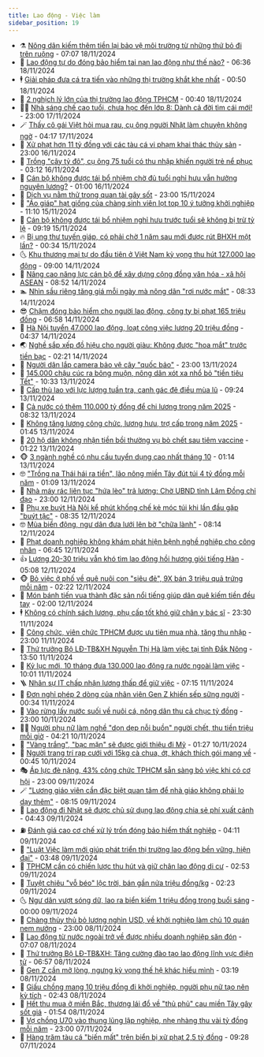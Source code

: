 ```yaml
---
title: Lao động - Việc làm
sidebar_position: 19
---
```


<!-- dantri-lao-dong-viec-lam:START -->
- ⚗️ [Nông dân kiếm thêm tiền lại bảo vệ môi trường từ những thứ bỏ đi trên ruộng](https://dantri.com.vn/lao-dong-viec-lam/nong-dan-kiem-them-tien-lai-bao-ve-moi-truong-tu-nhung-thu-bo-di-tren-ruong-20241118000031863.htm) - 07:07 18/11/2024
- 🙉 [Lao động tự do đóng bảo hiểm tai nạn lao động như thế nào?](https://dantri.com.vn/lao-dong-viec-lam/lao-dong-tu-do-dong-bao-hiem-tai-nan-lao-dong-nhu-the-nao-20241118123947700.htm) - 06:36 18/11/2024
- 🕴 [Giải pháp đưa cá tra tiến vào những thị trường khắt khe nhất](https://dantri.com.vn/lao-dong-viec-lam/giai-phap-dua-ca-tra-tien-vao-nhung-thi-truong-khat-khe-nhat-20241117202311096.htm) - 00:50 18/11/2024
- 🧐 [2 nghịch lý lớn của thị trường lao động TPHCM](https://dantri.com.vn/lao-dong-viec-lam/2-nghich-ly-lon-cua-thi-truong-lao-dong-tphcm-20241117061105324.htm) - 00:40 18/11/2024
- 🧑‍💻 [Nhà sáng chế cao tuổi, chưa học đến lớp 8: Dành cả đời tìm cái mới!](https://dantri.com.vn/lao-dong-viec-lam/nha-sang-che-cao-tuoi-chua-hoc-den-lop-8-danh-ca-doi-tim-cai-moi-20241031152649606.htm) - 23:00 17/11/2024
- 🪄 [Thấy cô gái Việt hỏi mua rau, cụ ông người Nhật làm chuyện không ngờ](https://dantri.com.vn/lao-dong-viec-lam/thay-co-gai-viet-hoi-mua-rau-cu-ong-nguoi-nhat-lam-chuyen-khong-ngo-20241117100357691.htm) - 04:17 17/11/2024
- 🦣 [Xử phạt hơn 11 tỷ đồng với các tàu cá vi phạm khai thác thủy sản](https://dantri.com.vn/lao-dong-viec-lam/xu-phat-hon-11-ty-dong-voi-cac-tau-ca-vi-pham-khai-thac-thuy-san-20241115063439118.htm) - 23:00 16/11/2024
- 🎡 [Trồng &quot;cây tỷ đô&quot;, cụ ông 75 tuổi có thu nhập khiến người trẻ nể phục](https://dantri.com.vn/lao-dong-viec-lam/trong-cay-ty-do-cu-ong-75-tuoi-co-thu-nhap-khien-nguoi-tre-ne-phuc-20241115171753836.htm) - 03:12 16/11/2024
- 🦍 [Cán bộ không được tái bổ nhiệm chờ đủ tuổi nghỉ hưu vẫn hưởng nguyên lương?](https://dantri.com.vn/lao-dong-viec-lam/can-bo-khong-duoc-tai-bo-nhiem-cho-du-tuoi-nghi-huu-van-huong-nguyen-luong-20241115203849485.htm) - 01:00 16/11/2024
- 🫶 [Dịch vụ nằm thử trong quan tài gây sốt](https://dantri.com.vn/lao-dong-viec-lam/dich-vu-nam-thu-trong-quan-tai-gay-sot-20241115173458751.htm) - 23:00 15/11/2024
- 🥸 [&quot;Áo giáp&quot; hạt giống của chàng sinh viên lọt top 10 ý tưởng khởi nghiệp](https://dantri.com.vn/lao-dong-viec-lam/ao-giap-hat-giong-cua-chang-sinh-vien-lot-top-10-y-tuong-khoi-nghiep-20241115175504720.htm) - 11:10 15/11/2024
- 🎡 [Cán bộ không được tái bổ nhiệm nghỉ hưu trước tuổi sẽ không bị trừ tỷ lệ](https://dantri.com.vn/lao-dong-viec-lam/can-bo-khong-duoc-tai-bo-nhiem-nghi-huu-truoc-tuoi-se-khong-bi-tru-ty-le-20241115160844978.htm) - 09:19 15/11/2024
- 🔥 [Bị ung thư tuyến giáp, có phải chờ 1 năm sau mới được rút BHXH một lần?](https://dantri.com.vn/an-sinh/bi-ung-thu-tuyen-giap-co-phai-cho-1-nam-sau-moi-duoc-rut-bhxh-mot-lan-20241112144857544.htm) - 00:34 15/11/2024
- 🌜 [Khu thương mại tự do đầu tiên ở Việt Nam kỳ vọng thu hút 127.000 lao động](https://dantri.com.vn/lao-dong-viec-lam/khu-thuong-mai-tu-do-dau-tien-o-viet-nam-ky-vong-thu-hut-127000-lao-dong-20241114135144175.htm) - 09:00 14/11/2024
- 🤭 [Nâng cao năng lực cán bộ để xây dựng cộng đồng văn hóa - xã hội ASEAN](https://dantri.com.vn/lao-dong-viec-lam/nang-cao-nang-luc-can-bo-de-xay-dung-cong-dong-van-hoa-xa-hoi-asean-20241114152210886.htm) - 08:52 14/11/2024
- 🏊 [Nhìn sầu riêng tăng giá mỗi ngày mà nông dân &quot;rơi nước mắt&quot;](https://dantri.com.vn/lao-dong-viec-lam/nhin-sau-rieng-tang-gia-moi-ngay-ma-nong-dan-roi-nuoc-mat-20241114143351530.htm) - 08:33 14/11/2024
- 😎 [Chậm đóng bảo hiểm cho người lao động, công ty bị phạt 165 triệu đồng](https://dantri.com.vn/lao-dong-viec-lam/cham-dong-bao-hiem-cho-nguoi-lao-dong-cong-ty-bi-phat-165-trieu-dong-20241114133722952.htm) - 06:58 14/11/2024
- 🤖 [Hà Nội tuyển 47.000 lao động, loạt công việc lương 20 triệu đồng](https://dantri.com.vn/lao-dong-viec-lam/ha-noi-tuyen-47000-lao-dong-loat-cong-viec-luong-20-trieu-dong-20241114110619371.htm) - 04:37 14/11/2024
- 🌏 [Nghề sắp xếp đồ hiệu cho người giàu: Không được &quot;hoa mắt&quot; trước tiền bạc](https://dantri.com.vn/lao-dong-viec-lam/nghe-sap-xep-do-hieu-cho-nguoi-giau-khong-duoc-hoa-mat-truoc-tien-bac-20241112121917752.htm) - 02:21 14/11/2024
- 🦏 [Người dân lắp camera bảo vệ cây &quot;quốc bảo&quot;](https://dantri.com.vn/lao-dong-viec-lam/nguoi-dan-lap-camera-bao-ve-cay-quoc-bao-20241113174810728.htm) - 23:00 13/11/2024
- 🤔 [145.000 chậu cúc ra bông muộn, nông dân xót xa nhổ bỏ &quot;tiền tiêu Tết&quot;](https://dantri.com.vn/lao-dong-viec-lam/145000-chau-cuc-ra-bong-muon-nong-dan-xot-xa-nho-bo-tien-tieu-tet-20241113144357086.htm) - 10:33 13/11/2024
- 🌮 [Cấp thù lao với lực lượng tuần tra, canh gác đê điều mùa lũ](https://dantri.com.vn/lao-dong-viec-lam/cap-thu-lao-voi-luc-luong-tuan-tra-canh-gac-de-dieu-mua-lu-20241113125250584.htm) - 09:24 13/11/2024
- 💪 [Cả nước có thêm 110.000 tỷ đồng để chi lương trong năm 2025](https://dantri.com.vn/lao-dong-viec-lam/ca-nuoc-co-them-110000-ty-dong-de-chi-luong-trong-nam-2025-20241113150611300.htm) - 08:32 13/11/2024
- 💪 [Không tăng lương công chức, lương hưu, trợ cấp trong năm 2025](https://dantri.com.vn/lao-dong-viec-lam/khong-tang-luong-cong-chuc-luong-huu-tro-cap-trong-nam-2025-20241113083640600.htm) - 01:45 13/11/2024
- 🦒 [20 hộ dân không nhận tiền bồi thường vụ bò chết sau tiêm vaccine](https://dantri.com.vn/lao-dong-viec-lam/20-ho-dan-khong-nhan-tien-boi-thuong-vu-bo-chet-sau-tiem-vaccine-20241112182110916.htm) - 01:22 13/11/2024
- 🐵 [3 ngành nghề có nhu cầu tuyển dụng cao nhất tháng 10](https://dantri.com.vn/lao-dong-viec-lam/3-nganh-nghe-co-nhu-cau-tuyen-dung-cao-nhat-thang-10-20241111115741855.htm) - 01:14 13/11/2024
- 🤓 [&quot;Trồng na Thái hái ra tiền&quot;, lão nông miền Tây đút túi 4 tỷ đồng mỗi năm](https://dantri.com.vn/lao-dong-viec-lam/trong-na-thai-hai-ra-tien-lao-nong-mien-tay-dut-tui-4-ty-dong-moi-nam-20241113003918107.htm) - 01:09 13/11/2024
- 🧐 [Nhà máy rác liên tục &quot;hứa lèo&quot; trả lương: Chờ UBND tỉnh Lâm Đồng chỉ đạo](https://dantri.com.vn/lao-dong-viec-lam/nha-may-rac-lien-tuc-hua-leo-tra-luong-cho-ubnd-tinh-lam-dong-chi-dao-20241112172244483.htm) - 23:00 12/11/2024
- 💪 [Phụ xe buýt Hà Nội kể phút khống chế kẻ móc túi khi lần đầu gặp &quot;buýt tặc&quot;](https://dantri.com.vn/lao-dong-viec-lam/phu-xe-buyt-ha-noi-ke-phut-khong-che-ke-moc-tui-khi-lan-dau-gap-buyt-tac-20241112142146032.htm) - 08:35 12/11/2024
- 🤓 [Mùa biển động, ngư dân đưa lưới lên bờ &quot;chữa lành&quot;](https://dantri.com.vn/lao-dong-viec-lam/mua-bien-dong-ngu-dan-dua-luoi-len-bo-chua-lanh-20241112144340693.htm) - 08:14 12/11/2024
- 💯 [Phạt doanh nghiệp không khám phát hiện bệnh nghề nghiệp cho công nhân](https://dantri.com.vn/lao-dong-viec-lam/phat-doanh-nghiep-khong-kham-phat-hien-benh-nghe-nghiep-cho-cong-nhan-20241112131324461.htm) - 06:45 12/11/2024
- 👍 [Lương 20-30 triệu vẫn khó tìm lao động hồi hương giỏi tiếng Hàn](https://dantri.com.vn/lao-dong-viec-lam/luong-20-30-trieu-van-kho-tim-lao-dong-hoi-huong-gioi-tieng-han-20241112115415634.htm) - 05:08 12/11/2024
- 🐵 [Bỏ việc ở phố về quê nuôi con &quot;siêu đẻ&quot;, 9X bán 3 triệu quả trứng mỗi năm](https://dantri.com.vn/lao-dong-viec-lam/bo-viec-o-pho-ve-que-nuoi-con-sieu-de-9x-ban-3-trieu-qua-trung-moi-nam-20241112063600132.htm) - 02:22 12/11/2024
- 💂 [Món bánh tiến vua thành đặc sản nổi tiếng giúp dân quê kiếm tiền đều tay](https://dantri.com.vn/lao-dong-viec-lam/mon-banh-tien-vua-thanh-dac-san-noi-tieng-giup-dan-que-kiem-tien-deu-tay-20241111163159227.htm) - 02:00 12/11/2024
- 🕴 [Không có chính sách lương, phụ cấp tốt khó giữ chân y bác sĩ](https://dantri.com.vn/lao-dong-viec-lam/khong-co-chinh-sach-luong-phu-cap-tot-kho-giu-chan-y-bac-si-20241111205007260.htm) - 23:30 11/11/2024
- 👀 [Công chức, viên chức TPHCM được ưu tiên mua nhà, tăng thu nhập](https://dantri.com.vn/lao-dong-viec-lam/cong-chuc-vien-chuc-tphcm-duoc-uu-tien-mua-nha-tang-thu-nhap-20241111004902867.htm) - 23:00 11/11/2024
- 🦄 [Thứ trưởng Bộ LĐ-TB&amp;XH Nguyễn Thị Hà làm việc tại tỉnh Đắk Nông](https://dantri.com.vn/lao-dong-viec-lam/thu-truong-bo-ld-tbxh-nguyen-thi-ha-lam-viec-tai-tinh-dak-nong-20241111173457374.htm) - 13:50 11/11/2024
- 🔭 [Kỷ lục mới, 10 tháng đưa 130.000 lao động ra nước ngoài làm việc](https://dantri.com.vn/lao-dong-viec-lam/ky-luc-moi-10-thang-dua-130000-lao-dong-ra-nuoc-ngoai-lam-viec-20241111165315055.htm) - 10:01 11/11/2024
- 🪜 [Nhân sự IT chấp nhận lương thấp để giữ việc](https://dantri.com.vn/lao-dong-viec-lam/nhan-su-it-chap-nhan-luong-thap-de-giu-viec-20241111140156948.htm) - 07:15 11/11/2024
- 🌊 [Đơn nghỉ phép 2 dòng của nhân viên Gen Z khiến sếp sững người](https://dantri.com.vn/lao-dong-viec-lam/don-nghi-phep-2-dong-cua-nhan-vien-gen-z-khien-sep-sung-nguoi-20241110152543915.htm) - 00:34 11/11/2024
- 💯 [Vào rừng lấy nước suối về nuôi cá, nông dân thu cả chục tỷ đồng](https://dantri.com.vn/lao-dong-viec-lam/vao-rung-lay-nuoc-suoi-ve-nuoi-ca-nong-dan-thu-ca-chuc-ty-dong-20241108152143911.htm) - 23:00 10/11/2024
- 👨‍🏫 [Người phụ nữ làm nghề &quot;dọn dẹp nỗi buồn&quot; người chết, thu tiền triệu mỗi giờ](https://dantri.com.vn/lao-dong-viec-lam/nguoi-phu-nu-lam-nghe-don-dep-noi-buon-nguoi-chet-thu-tien-trieu-moi-gio-20241109153747961.htm) - 04:21 10/11/2024
- 🙉 [&quot;Vàng trắng&quot;, &quot;bạc mặn&quot; sẽ được giới thiệu đi Mỹ](https://dantri.com.vn/lao-dong-viec-lam/vang-trang-bac-man-se-duoc-gioi-thieu-di-my-20241109155207446.htm) - 01:27 10/11/2024
- 🦄 [Người trang trí rạp cưới với 15kg cà chua, ớt, khách thích gói mang về](https://dantri.com.vn/lao-dong-viec-lam/nguoi-trang-tri-rap-cuoi-voi-15kg-ca-chua-ot-khach-thich-goi-mang-ve-20241109200138092.htm) - 00:45 10/11/2024
- 🎭 [Áp lực đè nặng, 43% công chức TPHCM sẵn sàng bỏ việc khi có cơ hội](https://dantri.com.vn/lao-dong-viec-lam/ap-luc-de-nang-43-cong-chuc-tphcm-san-sang-bo-viec-khi-co-co-hoi-20241109151009774.htm) - 23:00 09/11/2024
- 🪄 [&quot;Lương giáo viên cần đặc biệt quan tâm để nhà giáo không phải lo dạy thêm&quot;](https://dantri.com.vn/lao-dong-viec-lam/luong-giao-vien-can-dac-biet-quan-tam-de-nha-giao-khong-phai-lo-day-them-20241109140550300.htm) - 08:15 09/11/2024
- 🌁 [Lao động đi Nhật sẽ được chủ sử dụng lao động chia sẻ phí xuất cảnh](https://dantri.com.vn/lao-dong-viec-lam/lao-dong-di-nhat-se-duoc-chu-su-dung-lao-dong-chia-se-phi-xuat-canh-20241109100743540.htm) - 04:43 09/11/2024
- ⛽️ [Đánh giá cao cơ chế xử lý trốn đóng bảo hiểm thất nghiệp](https://dantri.com.vn/lao-dong-viec-lam/danh-gia-cao-co-che-xu-ly-tron-dong-bao-hiem-that-nghiep-20241109101516122.htm) - 04:11 09/11/2024
- 🤩 [&quot;Luật Việc làm mới giúp phát triển thị trường lao động bền vững, hiện đại&quot;](https://dantri.com.vn/lao-dong-viec-lam/luat-viec-lam-moi-giup-phat-trien-thi-truong-lao-dong-ben-vung-hien-dai-20241109093756456.htm) - 03:48 09/11/2024
- 🌝 [TPHCM cần có chiến lược thu hút và giữ chân lao động di cư](https://dantri.com.vn/lao-dong-viec-lam/tphcm-can-co-chien-luoc-thu-hut-va-giu-chan-lao-dong-di-cu-20241108151946898.htm) - 02:53 09/11/2024
- 🤗 [Tuyệt chiêu &quot;vỗ béo&quot; lộc trời, bán gần nửa triệu đồng/kg](https://dantri.com.vn/lao-dong-viec-lam/tuyet-chieu-vo-beo-loc-troi-ban-gan-nua-trieu-dongkg-20241107170442337.htm) - 02:23 09/11/2024
- 🌜 [Ngư dân vượt sóng dữ, lao ra biển kiếm 1 triệu đồng trong buổi sáng](https://dantri.com.vn/lao-dong-viec-lam/ngu-dan-vuot-song-du-lao-ra-bien-kiem-1-trieu-dong-trong-buoi-sang-20241108121622154.htm) - 00:00 09/11/2024
- 👀 [Chàng thủy thủ bỏ lương nghìn USD, về khởi nghiệp làm chủ 10 quán nem nướng](https://dantri.com.vn/lao-dong-viec-lam/chang-thuy-thu-bo-luong-nghin-usd-ve-khoi-nghiep-lam-chu-10-quan-nem-nuong-20241108165947964.htm) - 23:00 08/11/2024
- 🫣 [Lao động từ nước ngoài trở về được nhiều doanh nghiệp săn đón](https://dantri.com.vn/lao-dong-viec-lam/lao-dong-tu-nuoc-ngoai-tro-ve-duoc-nhieu-doanh-nghiep-san-don-20241108134617015.htm) - 07:07 08/11/2024
- 🧠 [Thứ trưởng Bộ LĐ-TB&amp;XH: Tăng cường đào tạo lao động lĩnh vực điện tử](https://dantri.com.vn/lao-dong-viec-lam/thu-truong-bo-ld-tbxh-tang-cuong-dao-tao-lao-dong-linh-vuc-dien-tu-20241108131002645.htm) - 06:57 08/11/2024
- 🎊 [Gen Z cần mở lòng, ngưng kỳ vọng thế hệ khác hiểu mình](https://dantri.com.vn/lao-dong-viec-lam/gen-z-can-mo-long-ngung-ky-vong-the-he-khac-hieu-minh-20241107170027664.htm) - 03:19 08/11/2024
- 🧰 [Giấu chồng mang 10 triệu đồng đi khởi nghiệp, người phụ nữ tạo nên kỳ tích](https://dantri.com.vn/lao-dong-viec-lam/giau-chong-mang-10-trieu-dong-di-khoi-nghiep-nguoi-phu-nu-tao-nen-ky-tich-20241108075510527.htm) - 02:43 08/11/2024
- 🐘 [Hết thu mua ở miền Bắc, thương lái đổ về &quot;thủ phủ&quot; cau miền Tây gây sốt giá](https://dantri.com.vn/lao-dong-viec-lam/het-thu-mua-o-mien-bac-thuong-lai-do-ve-thu-phu-cau-mien-tay-gay-sot-gia-20241105163459917.htm) - 01:54 08/11/2024
- 🥳 [Vợ chồng U70 vào thung lũng lập nghiệp, nhẹ nhàng thu vài tỷ đồng mỗi năm](https://dantri.com.vn/lao-dong-viec-lam/vo-chong-u70-vao-thung-lung-lap-nghiep-nhe-nhang-thu-vai-ty-dong-moi-nam-20241107120845089.htm) - 23:00 07/11/2024
- 🐎 [Hàng trăm tàu cá &quot;biến mất&quot; trên biển bị xử phạt 2,5 tỷ đồng](https://dantri.com.vn/lao-dong-viec-lam/hang-tram-tau-ca-bien-mat-tren-bien-bi-xu-phat-25-ty-dong-20241107153759396.htm) - 09:28 07/11/2024<!-- dantri-lao-dong-viec-lam:END -->
